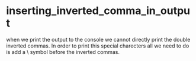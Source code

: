 # inserting_inverted_comma_in_output
when we print the output to the console we cannot directly print the double inverted commas. In order to print this special charecters all we need to do is add a \ symbol before the inverted commas.
